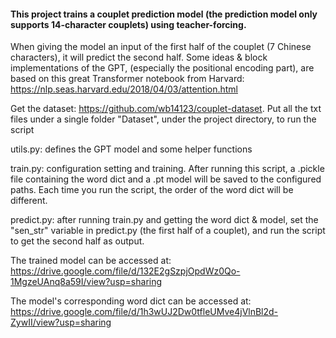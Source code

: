#### This project trains a couplet prediction model (the prediction model only supports 14-character couplets) using teacher-forcing.

When giving the model an input of the first half of the couplet (7 Chinese characters), it will predict the second half.
Some ideas & block implementations of the GPT, (especially the positional encoding part), are based on this great 
Transformer notebook from Harvard: https://nlp.seas.harvard.edu/2018/04/03/attention.html

Get the dataset: https://github.com/wb14123/couplet-dataset. Put all the txt files under a single folder "Dataset", under 
the project directory, to run the script

utils.py: defines the GPT model and some helper functions

train.py: configuration setting and training. After running this script, a .pickle file containing the word dict and a .pt model
will be saved to the configured paths. Each time you run the script, the order of the word dict will be different. 

predict.py: after running train.py and getting the word dict & model, set the "sen_str" variable in predict.py (the first half 
of a couplet), and run the script to get the second half as output.

The trained model can be accessed at: https://drive.google.com/file/d/132E2gSzpjOpdWz0Qo-1MgzeUAnq8a59I/view?usp=sharing

The model's corresponding word dict can be accessed at: https://drive.google.com/file/d/1h3wUJ2Dw0tfleUMve4jVlnBl2d-ZywII/view?usp=sharing
